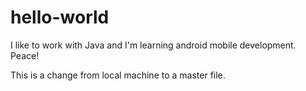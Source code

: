 # hello-world

I like to work with Java and I'm learning android mobile development.
Peace!

This is a change from local machine to a master file.
